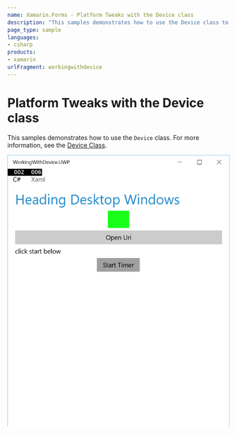 ```yaml
---
name: Xamarin.Forms - Platform Tweaks with the Device class
description: "This samples demonstrates how to use the Device class to tweak code by platform."
page_type: sample
languages:
- csharp
products:
- xamarin
urlFragment: workingwithdevice
---
```

# Platform Tweaks with the Device class

This samples demonstrates how to use the `Device` class. For more information, see the [Device Class](https://docs.microsoft.com/xamarin/xamarin-forms/platform/device).

![Working with Platform Tweaks application screenshot](Screenshots/uwp.png "Working with Platform Tweaks application screenshot")
